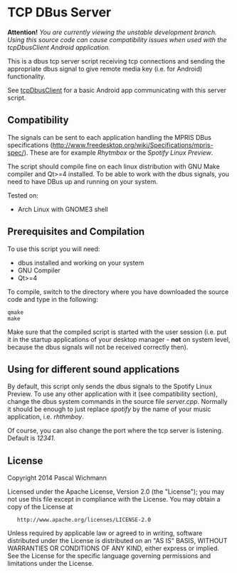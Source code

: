 TCP DBus Server
===============

**Attention!** *You are currently viewing the unstable development branch. Using this source code can cause compatibility issues when used with the tcpDbusClient Android application.*

This is a dbus tcp server script receiving tcp connections and sending the appropriate dbus signal to give remote media key (i.e. for Android) functionality.

See [tcpDbusClient](http://github.com/wichmannpas/tcpDbusClient) for a basic Android app communicating with this server script.

Compatibility
-------------

The signals can be sent to each application handling the MPRIS DBus specifications (http://www.freedesktop.org/wiki/Specifications/mpris-spec/). These are for example *Rhytmbox* or the *Spotify Linux Preview*.

The script should compile fine on each linux distribution with GNU Make compiler and Qt>=4 installed. To be able to work with the dbus signals, you need to have DBus up and running on your system.

Tested on:

* Arch Linux with GNOME3 shell

Prerequisites and Compilation
-----------------------------

To use this script you will need:

* dbus installed and working on your system
* GNU Compiler
* Qt>=4

To compile, switch to the directory where you have downloaded the source code and type in the following:

	qmake
	make

Make sure that the compiled script is started with the user session (i.e. put it in the startup applications of your desktop manager - **not** on system level, because the dbus signals will not be received correctly then).

Using for different sound applications
--------------------------------------

By default, this script only sends the dbus signals to the Spotify Linux Preview. To use any other application with it (see compatibility section), change the dbus system commands in the source file *server.cpp*. Normally it should be enough to just replace *spotify* by the name of your music application, i.e. *rhthmboy*.

Of course, you can also change the port where the tcp server is listening. Default is *12341*.

License
-------

Copyright 2014 Pascal Wichmann

   Licensed under the Apache License, Version 2.0 (the "License");
   you may not use this file except in compliance with the License.
   You may obtain a copy of the License at

       http://www.apache.org/licenses/LICENSE-2.0

   Unless required by applicable law or agreed to in writing, software
   distributed under the License is distributed on an "AS IS" BASIS,
   WITHOUT WARRANTIES OR CONDITIONS OF ANY KIND, either express or implied.
   See the License for the specific language governing permissions and
   limitations under the License.
